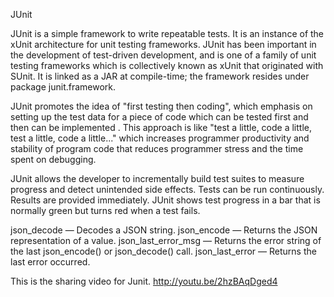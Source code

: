 JUnit 

JUnit is a simple framework to write repeatable tests. It is an instance of the xUnit architecture for unit testing frameworks.
JUnit has been important in the development of test-driven development, and is one of a family of unit testing frameworks which is collectively known as xUnit that originated with SUnit.
It is linked as a JAR at compile-time; the framework resides under package junit.framework.

JUnit promotes the idea of "first testing then coding", which emphasis on setting up the test data for a piece of code which can be tested first and then can be implemented .
This approach is like "test a little, code a little, test a little, code a little..." which increases programmer productivity and stability of program code that reduces programmer stress and the time spent on debugging.

JUnit allows the developer to incrementally build test suites to measure progress and detect unintended side effects. Tests can be run continuously. Results are provided immediately. 
JUnit shows test progress in a bar that is normally green but turns red when a test fails.

json_decode — Decodes a JSON string.
json_encode — Returns the JSON representation of a value.
json_last_error_msg — Returns the error string of the last json_encode() or json_decode() call.
json_last_error — Returns the last error occurred.

This is the sharing video for Junit.
http://youtu.be/2hzBAqDged4
